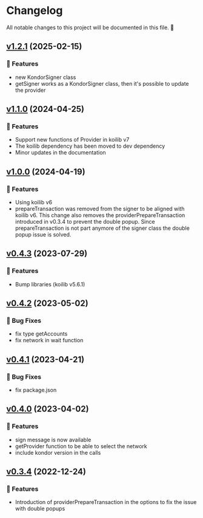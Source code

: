 # Changelog

All notable changes to this project will be documented in this file. 🤘

## [v1.2.1](https://github.com/joticajulian/kondor-js/releases/tag/v1.2.1) (2025-02-15)

### 🚀 Features

- new KondorSigner class
- getSigner works as a KondorSigner class, then it's possible to update the provider

## [v1.1.0](https://github.com/joticajulian/kondor-js/releases/tag/v1.1.0) (2024-04-25)

### 🚀 Features

- Support new functions of Provider in koilib v7
- The koilib dependency has been moved to dev dependency
- Minor updates in the documentation

## [v1.0.0](https://github.com/joticajulian/kondor-js/releases/tag/v1.0.0) (2024-04-19)

### 🚀 Features

- Using koilib v6
- prepareTransaction was removed from the signer to be aligned with koilib v6. This change also removes the providerPrepareTransaction introduced in v0.3.4 to prevent the double popup. Since prepareTransaction is not part anymore of the signer class the double popup issue is solved.

## [v0.4.3](https://github.com/joticajulian/kondor-js/releases/tag/v0.4.3) (2023-07-29)

### 🚀 Features

- Bump libraries (koilib v5.6.1)

## [v0.4.2](https://github.com/joticajulian/kondor-js/releases/tag/v0.4.2) (2023-05-02)

### 🐛 Bug Fixes

- fix type getAccounts
- fix network in wait function

## [v0.4.1](https://github.com/joticajulian/kondor-js/releases/tag/v0.4.1) (2023-04-21)

### 🐛 Bug Fixes

- fix package.json

## [v0.4.0](https://github.com/joticajulian/kondor-js/releases/tag/v0.4.0) (2023-04-02)

### 🚀 Features

- sign message is now available
- getProvider function to be able to select the network
- include kondor version in the calls

## [v0.3.4](https://github.com/joticajulian/kondor-js/releases/tag/v0.3.4) (2022-12-24)

### 🚀 Features

- Introduction of providerPrepareTransaction in the options to fix the issue with double popups
